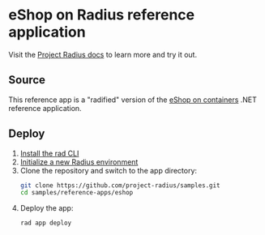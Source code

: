 # eShop on Radius reference application

Visit the [Project Radius docs](https://radapp.dev/getting-started/reference-apps/eshop/) to learn more and try it out.

## Source

This reference app is a "radified" version of the [eShop on containers](https://github.com/dotnet-architecture/eShopOnContainers) .NET reference application.

## Deploy

1. [Install the rad CLI](https://radapp.dev/getting-started/)
1. [Initialize a new Radius environment](https://radapp.dev/getting-started/)
1. Clone the repository and switch to the app directory:
   ```bash
   git clone https://github.com/project-radius/samples.git
   cd samples/reference-apps/eshop
   ```
1. Deploy the app:
    ```bash
    rad app deploy
    ```